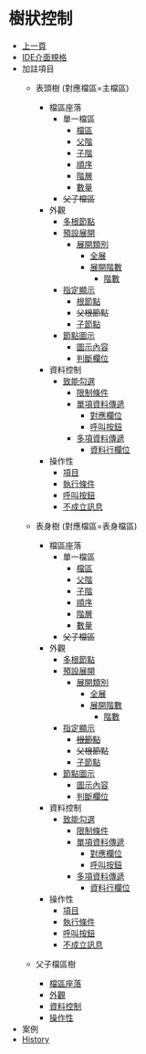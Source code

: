 # 樹狀控制
* [上一頁](../README.md)
* [IDE介面規格]()
* 加註項目
    * 表頭樹 (對應檔區=主檔區)
        * 檔區座落
            * 單一檔區
                * [檔區](head.md#alias)
                * [父階](head.md#alias-parent)
                * [子階](head.md#alias-self)
                * [順序](head.md#alias-seq)
                * [階層](head.md#alias-level)
                * [數量](head.md#alias-childqty)
            * ~~父子檔區~~
        * 外觀
            * [多根節點](head.md#multiroot)
            * [預設展開](head.md#expand)
                * [展開類別](head.md#expandtype)
                    * [全展](head.md#expand-all)
                    * [展開階數](head.md#expand-level)
                        * [階數](head.md#expand-level-level)
            * [指定顯示](head.md#nodename)
                * [根節點](head.md#nodename-root)
                * ~~父根節點~~
                * [子節點](head.md#nodename-self)
            * [節點圖示](head.md#icon)
                * [圖示內容](head.md#icon-icon)
                * [判斷欄位](head.md#icon-sourcefield)
        * 資料控制
            * [致能勾選](head.md#checkbox)
                * [限制條件](head.md#checkbox-enable)
                * [單項資料傳遞](head.md#checkbox-sourcefield)
                    * [對應欄位](head.md#checkbox-sourcefield-field)
                    * [呼叫按鈕](head.md#checkbox-sourcefield-click)
                * [多項資料傳遞](head.md#checkbox-mutitag)
                    * [資料行欄位](head.md#checkbox-mutitag-field)
        * 操作性
            * [項目](head.md#edit-type)
            * [執行條件](head.md#edit-valid)
            * [呼叫按鈕](head.md#edit-btn)
            * [不成立訊息](head.md#edit-errmsg)
    * 表身樹 (對應檔區=表身檔區)
        * 檔區座落
            * 單一檔區
                * [檔區](body.md#alias)
                * [父階](body.md#alias-parent)
                * [子階](body.md#alias-self)
                * [順序](body.md#alias-seq)
                * [階層](body.md#alias-level)
                * [數量](body.md#alias-childqty)
            * ~~父子檔區~~
        * 外觀
            * [多根節點](body.md#multiroot)
            * [預設展開](body.md#expand)
                * [展開類別](body.md#expandtype)
                    * [全展](body.md#expand-all)
                    * [展開階數](body.md#expand-level)
                        * [階數](body.md#expand-level-level)
            * [指定顯示](body.md#nodename)
                * ~~[根節點](body.md#nodename-root)~~
                * ~~父根節點~~
                * [子節點](body.md#nodename-self)
            * [節點圖示](body.md#icon)
                * [圖示內容](body.md#icon-icon)
                * [判斷欄位](body.md#icon-sourcefield)
        * 資料控制
            * [致能勾選](body.md#checkbox)
                * [限制條件](body.md#checkbox-enable)
                * [單項資料傳遞](body.md#checkbox-sourcefield)
                    * [對應欄位](body.md#checkbox-sourcefield-field)
                    * [呼叫按鈕](body.md#checkbox-sourcefield-click)
                * [多項資料傳遞](body.md#checkbox-mutitag)
                    * [資料行欄位](body.md#checkbox-mutitag-field)
        * 操作性
            * [項目](body.md#edit-type)
            * [執行條件](body.md#edit-valid)
            * [呼叫按鈕](body.md#edit-btn)
            * [不成立訊息](body.md#edit-errmsg)

    * 父子檔區樹
        * [檔區座落](bom.md#bom-alias)
        * [外觀](bom.md#bom-exterior)
        * [資料控制](bom.md#bom-datacontrol)
        * [操作性](bom.md#bom-edit)    
* 案例
* [History](history.md)
